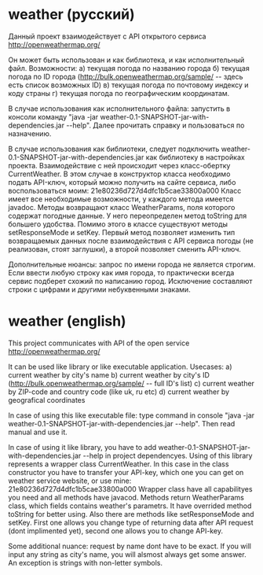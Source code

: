 # weather (русский)

Данный проект взаимодействует с API открытого сервиса http://openweathermap.org/

Он может быть использован и как библиотека, и как исполнительный файл. 
Возможности:
а) текущая погода по названию города
б) текущая погода по ID города (http://bulk.openweathermap.org/sample/ -- здесь есть список возможных ID)
в) текущая погода по почтовому индексу и коду страны
г) текущая погода по географическим координатам.

В случае использования как исполнительного файла: запустить в консоли команду "java -jar weather-0.1-SNAPSHOT-jar-with-dependencies.jar --help". 
Далее прочитать справку и пользоваться по назначению. 

В случае использования как библиотеки, следует подключить weather-0.1-SNAPSHOT-jar-with-dependencies.jar как библиотеку в настройках проекта.
Взаимодействие с ней происходит через класс-обертку CurrentWeather. В этом случае в конструктор класса необходимо подать API-ключ, который можно получить на сайте сервиса, либо воспользоваться моим: 21e80236d727d4dfc1b5cae33800a000
Класс имеет все необходимые возможности, у каждого метода имеется javadoc. Методы возвращают класс WeatherParams, поля которого содержат погодные данные. У него переопределен метод toString для большего удобства.
Помимо этого в классе существуют методы setResponseMode и setKey. Первый метод позволяет изменить тип возвращаемых данных после взаимодействия с API сервиса погоды (не реализован, стоят заглушки), а второй позволяет сменить API-ключ.

Дополнительные нюансы: запрос по имени города не является строгим. Если ввести любую строку как имя города, то практически всегда сервис подберет схожий по написанию город. Исключение составляют строки с цифрами и другими небуквенными знаками.

# weather (english)
This project communicates with API of the open service  http://openweathermap.org/

It can be used like library or like executable application.
Usecases:
a) current weather by city's name
b) current weather by city's ID (http://bulk.openweathermap.org/sample/ -- full ID's list)
c) current weather by ZIP-code and country code (like uk, ru etc)
d) current weather by geografical coordinates

In case of using this like executable file: type command in console "java -jar weather-0.1-SNAPSHOT-jar-with-dependencies.jar --help". 
Then read manual and use it.

In case of using it like library, you have to add weather-0.1-SNAPSHOT-jar-with-dependencies.jar --help in project dependencyes.
Using of this library represents a wrapper class CurrentWeather. In this case in the class constructor you have to transfer your API-key, which one you can get on weather service website, or use mine: 21e80236d727d4dfc1b5cae33800a000
Wrapper class have all capabilityes you need and all methods have javacod. Methods return WeatherParams class, which fields contains weather's parametrs. It have overrided method toString for better using.
Also there are methods like setResponseMode and setKey. First one allows you change type of returning data after API request (dont implimented yet), second one allows you to change API-key.

Some additional nuance: request by name dont have to be exact. If you will input any string as city's name, you will alsmost always get some answer. An exception is strings with non-letter symbols.
